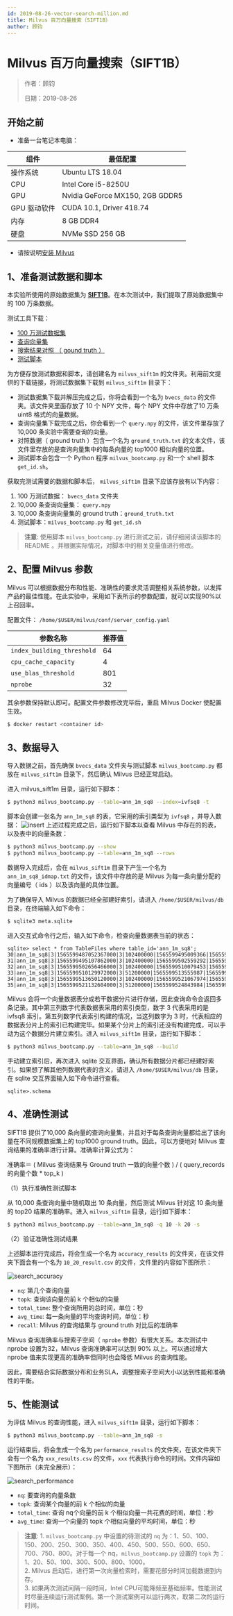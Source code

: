 ```yaml
---
id: 2019-08-26-vector-search-million.md
title: Milvus 百万向量搜索（SIFT1B）
author: 顾钧
---
```

# Milvus 百万向量搜索（SIFT1B）

> 作者：顾钧
>
> 日期：2019-08-26

## 开始之前

- 准备一台笔记本电脑：

| 组件  | 最低配置                  |
| ---------- | ------------------------------- |
| 操作系统         | Ubuntu LTS 18.04                |
| CPU        | Intel Core i5-8250U             |
| GPU        | Nvidia GeForce MX150, 2GB GDDR5 |
| GPU 驱动软件 | CUDA 10.1, Driver 418.74        |
| 内存     | 8 GB DDR4                       |
| 硬盘    | NVMe SSD 256 GB                 |

- 请按说明[安装 Milvus](https://github.com/milvus-io/docs/blob/branch-0.3.1/QuickStart.md)


## 1、准备测试数据和脚本

本实验所使用的原始数据集为 [**SIFT1B**](http://corpus-texmex.irisa.fr/)。在本次测试中，我们提取了原始数据集中的 100 万条数据。

测试工具下载：
- [100 万测试数据集](https://pan.baidu.com/s/1nVIIxO8MnOle339iYs2dUw)
- [查询向量集](https://pan.baidu.com/s/1mBRM1cJZ6QWehDuddOYl4A)
- [搜索结果对照 （ gound truth ）](https://pan.baidu.com/s/1-95nJvW3vx2Cq9wqBWOFaA)
- [测试脚本](https://github.com/milvus-io/bootcamp)

为方便存放测试数据和脚本，请创建名为 `milvus_sift1m` 的文件夹。利用前文提供的下载链接，将测试数据集下载到 `milvus_sift1m` 目录下：

- 测试数据集下载并解压完成之后，你将会看到一个名为 `bvecs_data` 的文件夹。该文件夹里面存放了 10 个 NPY 文件，每个 NPY 文件中存放了10 万条 uint8 格式的向量数据。
- 查询向量集下载完成之后，你会看到一个 `query.npy` 的文件，该文件里存放了 10,000 条实验中需要查询的向量。
- 对照数据（ ground truth ）包含一个名为 `ground_truth.txt` 的文本文件，该文件里存放的是查询向量集中的每条向量的 top1000 相似向量的位置。
- 测试脚本会包含一个 Python 程序 `milvus_bootcamp.py` 和一个 shell 脚本 `get_id.sh`。

获取完测试需要的数据和脚本后， `milvus_sift1m` 目录下应该存放有以下内容：
1. 100 万测试数据： `bvecs_data` 文件夹
2. 10,000 条查询向量集： `query.npy`
3. 10,000 条查询向量集的 ground truth：`ground_truth.txt`
4. 测试脚本：`milvus_bootcamp.py` 和 `get_id.sh`

> **注意**: 使用脚本 `milvus_bootcamp.py` 进行测试之前，请仔细阅读该脚本的 README 。并根据实际情况，对脚本中的相关变量值进行修改。

## 2、配置 Milvus 参数

Milvus 可以根据数据分布和性能、准确性的要求灵活调整相关系统参数，以发挥产品的最佳性能。在此实验中，采用如下表所示的参数配置，就可以实现90%以上召回率。

配置文件： `/home/$USER/milvus/conf/server_config.yaml`

| 参数名称                 | 推荐值 |
| ------------------------ | ------ |
| `index_building_threshold` | 64     |
| `cpu_cache_capacity`       | 4      |
| `use_blas_threshold`       | 801    |
| `nprobe`                   | 32     |

其余参数保持默认即可。配置文件参数修改完毕后，重启 Milvus Docker 使配置生效。

```bash
$ docker restart <container id>
```

## 3、数据导入

导入数据之前，首先确保 `bvecs_data` 文件夹与测试脚本 `milvus_bootcamp.py` 都放在 `milvus_sift1m` 目录下，然后确认 Milvus 已经正常启动。

进入 milvus_sift1m 目录，运行如下脚本：

```bash
$ python3 milvus_bootcamp.py --table=ann_1m_sq8 --index=ivfsq8 -t
```

脚本会创建一张名为 `ann_1m_sq8` 的表，它采用的索引类型为 `ivfsq8`  ，并导入数据：
![insert](https://raw.githubusercontent.com/milvus-io/community/master/blog/assets/data_insert.png)
上述过程完成之后，运行如下脚本以查看 Milvus 中存在的的表，以及表中的向量条数：

```bash
$ python3 milvus_bootcamp.py --show
$ python3 milvus_bootcamp.py --table=ann_1m_sq8 --rows
```

数据导入完成后，会在 `milvus_sift1m` 目录下产生一个名为 `ann_1m_sq8_idmap.txt` 的文件，该文件中存放的是 Milvus 为每一条向量分配的向量编号（ ids ）以及该向量的具体位置。

为了确保导入 Milvus 的数据已经全部建好索引，请进入  `/home/$USER/milvus/db` 目录，在终端输入如下命令：

```bash
$ sqlite3 meta.sqlite
```

进入交互式命令行之后，输入如下命令，检查向量数据表当前的状态：

```sqlite
sqlite> select * from TableFiles where table_id='ann_1m_sq8';
30|ann_1m_sq8|3|1565599487052367000|3|102400000|1565599495009366|1565599487052372|1190712
31|ann_1m_sq8|3|1565599495107862000|3|102400000|1565599502559292|1565599495107863|1190712
32|ann_1m_sq8|3|1565599502656466000|3|102400000|1565599510079453|1565599502656467|1190712
33|ann_1m_sq8|3|1565599510129972000|3|51200000|1565599513555987|1565599510129973|1190712
34|ann_1m_sq8|3|1565599513650120000|3|102400000|1565599521067974|1565599513650121|1190712
35|ann_1m_sq8|3|1565599521132604000|3|51200000|1565599524843984|1565599521132605|1190712
```

Milvus 会将一个向量数据表分成若干数据分片进行存储，因此查询命令会返回多条记录。其中第三列数字代表数据表采用的索引类型，数字 3 代表采用的是 ivfsq8 索引。第五列数字代表索引构建的情况，当这列数字为 3 时，代表相应的数据表分片上的索引已构建完毕。如果某个分片上的索引还没有构建完成，可以手动为这个数据分片建立索引。进入 `milvus_sift1m` 目录，运行如下脚本：

```bash
$ python3 milvus_bootcamp.py --table=ann_1m_sq8 --build
```

手动建立索引后，再次进入 sqlite 交互界面，确认所有数据分片都已经建好索引。如果想了解其他列数据代表的含义，请进入  `/home/$USER/milvus/db` 目录，在 sqlite 交互界面输入如下命令进行查看。

```sqlite
sqlite>.schema
```

## 4、准确性测试

SIFT1B 提供了10,000 条向量的查询向量集，并且对于每条查询向量都给出了该向量在不同规模数据集上的 top1000 ground truth。因此，可以方便地对 Milvus 查询结果的准确率进行计算。准确率计算公式为：

准确率＝ ( Milvus 查询结果与 Ground truth 一致的向量个数 ) / ( query_records 的向量个数 * top_k )

（1）执行准确性测试脚本

从 10,000 条查询向量中随机取出 10 条向量，然后测试 Milvus 针对这 10 条向量的 top20 结果的准确率。进入 `milvus_sift1m` 目录，运行如下脚本：

```bash
$ python3 milvus_bootcamp.py --table=ann_1m_sq8 -q 10 -k 20 -s
```

（2）验证准确性测试结果

上述脚本运行完成后，将会生成一个名为 `accuracy_results` 的文件夹，在该文件夹下面会有一个名为 `10_20_result.csv` 的文件，文件里的内容如下图所示：

![search_accuracy](https://raw.githubusercontent.com/milvus-io/community/master/blog/assets/accuracy.png)
- `nq`: 第几个查询向量
- `topk`: 查询该向量的前 k 个相似的向量
- `total_time`: 整个查询所用的总时间，单位：秒
- `avg_time`: 每一条向量的平均查询时间，单位：秒
- `recall`: Milvus 的查询结果与 ground truth 对比后的准确率

Milvus 查询准确率与搜索子空间（ `nprobe` 参数）有很大关系。本次测试中 nprobe 设置为32，Milvus 查询准确率可以达到 90% 以上。可以通过增大 nprobe 值来实现更高的准确率但同时也会降低 Milvus 的查询性能。

因此，需要结合实际数据分布和业务SLA，调整搜索子空间大小以达到性能和准确性的平衡。

## 5、性能测试

为评估 Milvus 的查询性能，进入 `milvus_sift1m` 目录，运行如下脚本：

```bash
$ python3 milvus_bootcamp.py --table=ann_1m_sq8 -s
```

运行结束后，将会生成一个名为 `performance_results` 的文件夹，在该文件夹下会有一个名为 `xxx_results.csv` 的文件，`xxx` 代表执行命令的时间。文件内容如下图所示（未完全展示）：

![search_performance](https://raw.githubusercontent.com/milvus-io/community/master/blog/assets/performance.png)
- `nq`: 要查询的向量条数
- `topk`: 查询某个向量的前 k 个相似的向量
- `total_time`: 查询 nq个向量的前 k 个相似向量一共花费的时间，单位：秒
- `avg_time`: 查询一个向量的 topk 个相似向量的平均时间，单位：秒

> **注意**: 1. `milvus_bootcamp.py` 中设置的待测试的 `nq` 为：1、50、100、150、200、250、300、350、400、450、500、550、600、650、700、750、800。对于每一个 nq，`milvus_bootcamp.py` 设置的 `topk` 为：1、20、50、100、300、500、800、1000。<br/> 2. Milvus 启动后，进行第一次向量检索时，需要花部分时间加载数据到内存。<br/> 3. 如果两次测试间隔一段时间，Intel CPU可能降频至基础频率。性能测试时尽量连续运行测试案例。第一个测试案例可以运行两次，取第二次的运行时间。

